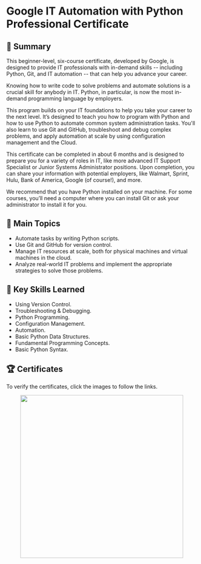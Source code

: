 # Google IT Automation with Python Professional Certificate

## 📄 Summary 
This beginner-level, six-course certificate, developed by Google, is designed to provide IT professionals with in-demand skills -- including Python, Git, and IT automation -- that can help you advance your career.

Knowing how to write code to solve problems and automate solutions is a crucial skill for anybody in IT. Python, in particular, is now the most in-demand programming language by employers.

This program builds on your IT foundations to help you take your career to the next level. It’s designed to teach you how to program with Python and how to use Python to automate common system administration tasks. You'll also learn to use Git and GitHub, troubleshoot and debug complex problems, and apply automation at scale by using configuration management and the Cloud.

This certificate can be completed in about 6 months and is designed to prepare you for a variety of roles in IT, like more advanced IT Support Specialist or Junior Systems Administrator positions. Upon completion, you can share your information with potential employers, like Walmart, Sprint, Hulu, Bank of America, Google (of course!), and more.

We recommend that you have Python installed on your machine. For some courses, you’ll need a computer where you can install Git or ask your administrator to install it for you.

## 📑 Main Topics 
- Automate tasks by writing Python scripts.
- Use Git and GitHub for version control.
- Manage IT resources at scale, both for physical machines and virtual machines in the cloud.
- Analyze real-world IT problems and implement the appropriate strategies to solve those problems.

## 🔑 Key Skills Learned 
- Using Version Control.
- Troubleshooting & Debugging.
- Python Programming.
- Configuration Management.
- Automation.
- Basic Python Data Structures.
- Fundamental Programming Concepts.
- Basic Python Syntax.


## 🏆 Certificates 
To verify the certificates, click the images to follow the links.

<p align="middle">
  <a href="https://www.coursera.org/account/accomplishments/professional-cert/J6CZH7G6UGPY"><img src="https://user-images.githubusercontent.com/96287101/204545392-b022d72b-3bfd-4f70-81b6-55d0e24d70ac.jpg" height="430"></a>
</p>
